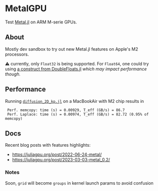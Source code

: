 # MetalGPU
Test [Metal.jl](https://github.com/JuliaGPU/Metal.jl) on ARM M-serie GPUs.

## About
Mostly dev sandbox to try out new Metal.jl features on Apple's M2 processors.

⚠️ currently, only `Float32` is being supported. For `Float64`, one could try using [a construct from DoubleFloats.jl](https://github.com/JuliaMath/DoubleFloats.jl/blob/ef689ccbab37d84943e2533309d34c6665229cab/src/Double.jl#L30) _which may impact performance though._

## Performance
Running [`diffusion_2D_kp.jl`](scripts/diffusion_2D_kp.jl) on a MacBookAir with M2 chip results in

```
 Perf. memcopy: time (s) = 0.00929, T_eff (GB/s) = 86.7
 Perf. Laplace: time (s) = 0.00974, T_eff (GB/s) = 82.72 (0.95% of memcopy)
```

## Docs
Recent blog posts with features highlights:
- https://juliagpu.org/post/2022-06-24-metal/
- https://juliagpu.org/post/2023-03-03-metal_0.2/

### Notes
Soon, `grid` will become `groups` in kernel launch params to avoid confusion
